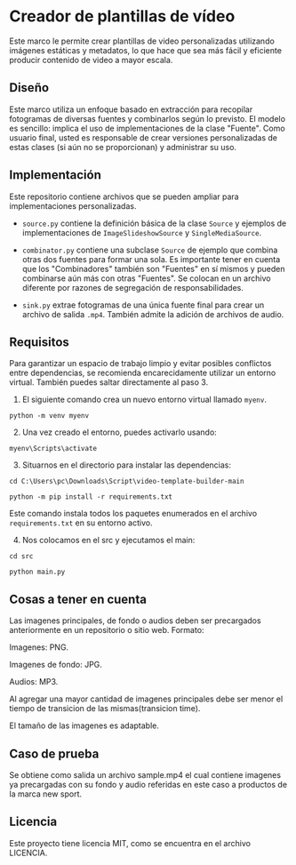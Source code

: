 # Creador de plantillas de vídeo


Este marco le permite crear plantillas de video personalizadas utilizando imágenes estáticas y metadatos, lo que hace que sea más fácil y eficiente producir contenido de video a mayor escala.

## Diseño

Este marco utiliza un enfoque basado en extracción para recopilar fotogramas de diversas fuentes y combinarlos según lo previsto. El modelo es sencillo: implica el uso de implementaciones de la clase "Fuente". Como usuario final, usted es responsable de crear versiones personalizadas de estas clases (si aún no se proporcionan) y administrar su uso.


## Implementación

Este repositorio contiene archivos que se pueden ampliar para implementaciones personalizadas.

- `source.py` contiene la definición básica de la clase `Source` y ejemplos de implementaciones de `ImageSlideshowSource` y `SingleMediaSource`.

- `combinator.py` contiene una subclase `Source` de ejemplo que combina otras dos fuentes para formar una sola. Es importante tener en cuenta que los "Combinadores" también son "Fuentes" en sí mismos y pueden combinarse aún más con otras "Fuentes". Se colocan en un archivo diferente por razones de segregación de responsabilidades.

- `sink.py` extrae fotogramas de una única fuente final para crear un archivo de salida `.mp4`. También admite la adición de archivos de audio.


## Requisitos

Para garantizar un espacio de trabajo limpio y evitar posibles conflictos entre dependencias, se recomienda encarecidamente utilizar un entorno virtual. También puedes saltar directamente al paso 3.

1. El siguiente comando crea un nuevo entorno virtual llamado `myenv`.

```golpecito
python -m venv myenv
```

2. Una vez creado el entorno, puedes activarlo usando:

```golpecito
myenv\Scripts\activate
```

3. Situarnos en el directorio para instalar las dependencias:

```golpecito
cd C:\Users\pc\Downloads\Script\video-template-builder-main
```

```golpecito
python -m pip install -r requirements.txt
```

Este comando instala todos los paquetes enumerados en el archivo `requirements.txt` en su entorno activo.

4. Nos colocamos en el src y ejecutamos el main:

```golpecito
cd src
```

```golpecito
python main.py
```

## Cosas a tener en cuenta
Las imagenes principales, de fondo o audios deben ser precargados anteriormente en un repositorio o sitio web.
Formato:

Imagenes: PNG.

Imagenes de fondo: JPG.

Audios: MP3.

Al agregar una mayor cantidad de imagenes principales debe ser menor el tiempo de transicion de las mismas(transicion time).

El tamaño de las imagenes es adaptable.


## Caso de prueba
Se obtiene como salida un archivo sample.mp4 el cual contiene imagenes ya precargadas con su fondo y audio referidas en este caso a productos de la marca new sport.

## Licencia
Este proyecto tiene licencia MIT, como se encuentra en el archivo LICENCIA.
